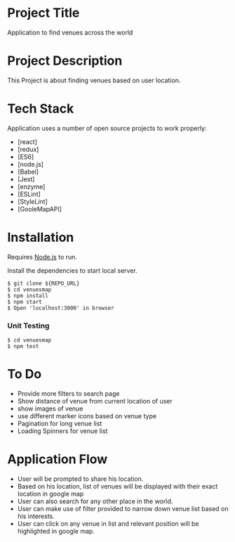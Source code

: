 # Project Title

Application to find venues across the world

# Project Description

This Project is about finding venues based on user location.

# Tech Stack

Application uses a number of open source projects to work properly:

* [react]
* [redux]
* [ES6]
* [node.js]
* [Babel]
* [Jest]
* [enzyme]
* [ESLint]
* [StyleLint]
* [GooleMapAPI]

# Installation

Requires [Node.js](https://nodejs.org/) to run.

Install the dependencies to start local server.

```
$ git clone ${REPO_URL}
$ cd venuesmap
$ npm install
$ npm start
$ Open 'localhost:3000' in browser
```

### Unit Testing

```
$ cd venuesmap
$ npm test

```

# To Do

- Provide more filters to search page
- Show distance of venue from current location of user
- show images of venue
- use different marker icons based on venue type 
- Pagination for long venue list
- Loading Spinners for venue list

# Application Flow

- User will be prompted to share his location.
- Based on his location, list of venues will be displayed with their exact location in google map
- User can also search for any other place in the world.
- User can make use of filter provided to narrow down venue list based on his interests.
- User can click on any venue in list and relevant position will be highlighted in google map.
